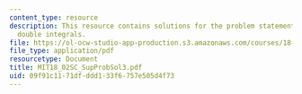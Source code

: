 ```yaml
---
content_type: resource
description: This resource contains solutions for the problem statements related to
  double integrals.
file: https://ol-ocw-studio-app-production.s3.amazonaws.com/courses/18-02sc-multivariable-calculus-fall-2010/09f91c1171dfddd133f6757e505d4f73_MIT18_02SC_SupProbSol3.pdf
file_type: application/pdf
resourcetype: Document
title: MIT18_02SC_SupProbSol3.pdf
uid: 09f91c11-71df-ddd1-33f6-757e505d4f73
---
```

